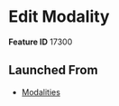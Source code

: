 # Edit Modality

**Feature ID** 17300

## Launched From

- [Modalities](Modalities.md)











































































